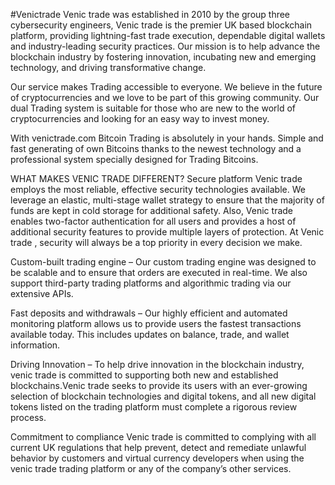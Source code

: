 #Venictrade 
Venic trade was established in 2010 by the group three cybersecurity engineers, Venic trade is the premier UK based blockchain platform, providing lightning-fast trade execution, dependable digital wallets and industry-leading security practices. Our mission is to help advance the blockchain industry by fostering innovation, incubating new and emerging technology, and driving transformative change.

Our service makes Trading accessible to everyone. We believe in the future of cryptocurrencies and we love to be part of this growing community. Our dual Trading system is suitable for those who are new to the world of cryptocurrencies and looking for an easy way to invest money.

With venictrade.com Bitcoin Trading is absolutely in your hands. Simple and fast generating of own Bitcoins thanks to the newest technology and a professional system specially designed for Trading Bitcoins.

WHAT MAKES VENIC TRADE DIFFERENT?
Secure platform Venic trade employs the most reliable, effective security technologies available. We leverage an elastic, multi-stage wallet strategy to ensure that the majority of funds are kept in cold storage for additional safety. Also, Venic trade enables two-factor authentication for all users and provides a host of additional security features to provide multiple layers of protection. At Venic trade , security will always be a top priority in every decision we make.

Custom-built trading engine – Our custom trading engine was designed to be scalable and to ensure that orders are executed in real-time. We also support third-party trading platforms and algorithmic trading via our extensive APIs.

Fast deposits and withdrawals – Our highly efficient and automated monitoring platform allows us to provide users the fastest transactions available today. This includes updates on balance, trade, and wallet information.

Driving Innovation – To help drive innovation in the blockchain industry, venic trade is committed to supporting both new and established blockchains.Venic trade seeks to provide its users with an ever-growing selection of blockchain technologies and digital tokens, and all new digital tokens listed on the trading platform must complete a rigorous review process.

Commitment to compliance Venic trade is committed to complying with all current UK regulations that help prevent, detect and remediate unlawful behavior by customers and virtual currency developers when using the venic trade trading platform or any of the company’s other services.
